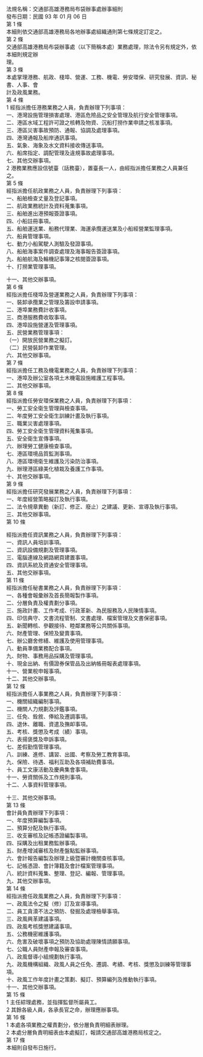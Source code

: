 法規名稱：交通部高雄港務局布袋辦事處辦事細則  
發布日期：民國 93 年 01 月 06 日  
第 1 條  
本細則依交通部高雄港務局各地辦事處組織通則第七條規定訂定之。  
第 2 條  
交通部高雄港務局布袋辦事處（以下簡稱本處）業務處理，除法令另有規定外，依本細則規定辦  
理。  
第 3 條  
本處掌理港務、航政、棧埠、營運、工務、機電、勞安環保、研究發展、資訊、秘書、人事、會  
計及政風業務。  
第 4 條  
1 經指派擔任港務業務之人員，負責辦理下列事項：  
一、港灣設施管理損害處理、港區危險品之安全管理及航行安全管理事項。  
二、港區水域工程許可證之核轉及物資、沉船打撈作業申請之核准事項。  
三、港區災害事故預防、通報、協調及處理事項。  
四、港灣通報及船岸通訊事項。  
五、氣象、海象及水文資料接收傳送事項。  
六、船席指定、調配管理及違規事故處理事項。  
七、其他交辦事項。  
2 港務業務應設信號臺（話務臺），置臺長一人，由經指派擔任業務之人員兼任之。  
第 5 條  
經指派擔任航政業務之人員，負責辦理下列事項：  
一、船舶檢查丈量及登記事項。  
二、航政業務統計及資料蒐集事項。  
三、船舶進出港預報簽證事項。  
四、小船註冊事項。  
五、船舶運送業、船務代理業、海運承攬運送業及小船經營業監理事項。  
六、船員管理事項。  
七、動力小船駕駛人測驗及發證事項。  
八、船舶海事案件調查處理及海事報告簽證事項。  
九、船舶航海及輪機記事簿之核閱簽證事項。  
十、打撈業管理事項。  


十一、其他交辦事項。  
第 6 條  
經指派擔任棧埠及營運業務之人員，負責辦理下列事項：  
一、裝卸承攬業之管理及籌設申請事項。  
二、港埠業務費計收事項。  
三、商港服務費收取事項。  
四、港埠設施營運及管理事項。  
五、民營業務管理事項：  
（一）開放民營業務之擬訂。  
（二）民營裝卸作業管理。  
六、其他交辦事項。  
第 7 條  
經指派擔任工務及機電業務之人員，負責辦理下列事項：  
一、港埠及辦公室各項土木機電設施維護工程事項。  
二、其他交辦事項。  
第 8 條  
經指派擔任勞安環保業務之人員，負責辦理下列事項：  
一、勞工安全衛生管理與檢查事項。  
二、年度勞工安全衛生訓練計畫及執行事項。  
三、職業災害處理事項。  
四、勞工安全衛生管理資料蒐集事項。  
五、安全衛生宣傳事項。  
六、辦理勞工健康檢查事項。  
七、港區環境品質監測事項。  
八、港區環境衛生維護及污染防治事項。  
九、辦理港區綠美化植栽及養護工作事項。  
十、其他交辦事項。  
第 9 條  
經指派擔任研究發展業務之人員，負責辦理下列事項：  
一、年度經營策略擬訂及執行事項。  
二、法令規章異動（新訂、修正、廢止）之建議、更新、宣導及執行事項。  
三、其他交辦事項。  
第 10 條  


經指派擔任資訊業務之人員，負責辦理下列事項：  
一、資訊人員培訓事項。  
二、資訊設備規劃及管理事項。  
三、電腦連線及網路網頁建置事項。  
四、資訊系統及資通安全管理事項。  
五、其他交辦事項。  
第 11 條  
經指派擔任秘書業務之人員，負責辦理下列事項：  
一、各種會報彙辦及首長簡報製作事項。  
二、分層負責及權責劃分事項。  
三、施政計畫、工作考成、行政革新、為民服務及人民陳情事項。  
四、印信典守、文書流程管制、文書處理、檔案管理及文書保密事項。  
五、新聞轉核、參觀接待、睦鄰業務等公共關係事項。  
六、財產管理、保險及變賣事項。  
七、辦公廳舍修繕、維護及使用管理事項。  
八、動員準備業務配合事項。  
九、財物、事務用品採購及管理事項。  
十、現金出納、有價證券保管品及出納帳冊報表處理事項。  
十一、營業稅申報事項。  
十二、其他交辦事項。  
第 12 條  
經指派擔任人事業務之人員，負責辦理下列事項：  
一、機關組織編制事項。  
二、機關人力規劃及評鑑事項。  
三、任免、銓敘、俸給及遷調事項。  
四、退休、離職、資遣及撫卹事項。  
五、考核、獎懲及考成（績）事項。  
六、表揚褒獎及申訴事項。  
七、差假勤惰管理事項。  
八、訓練、進修、講習、出國、考察及勞工教育事項。  
九、保險、待遇、福利互助及各項補助費事項。  
十、員工文康活動及慶典集會事項。  
十一、勞資關係及工作規則事項。  
十二、人事資料管理事項。  


十三、其他交辦事項。  
第 13 條  
會計員負責辦理下列事項：  
一、年度預算編製事項。  
二、預算分配及執行事項。  
三、收支審核及記帳憑證編製事項。  
四、採購及出租業務監辦事項。  
五、財產增減審核及財產盤點監辦事項。  
六、會計報告編製及辦理上級暨審計機關查核事項。  
七、記帳憑證、會計簿籍及會計檔案管理事項。  
八、統計資料蒐集、整理、登記、編報、管理事項。  
九、其他交辦事項。  
第 14 條  
經指派擔任政風業務之人員，負責辦理下列事項：  
一、政風法令之擬（修）訂及宣導事項。  
二、員工貪瀆不法之預防、發掘及處理檢舉事項。  
三、政風興革建議事項。  
四、政風考核獎懲建議事項。  
五、公務機密維護事項。  
六、危害及破壞事項之預防及協助處理陳情請願事項。  
七、公職人員財產申報及審查事項。  
八、政風督導小組規劃執行事項。  
九、政風機構組織、政風人員之任免、遷調、考績、考核、獎懲及訓練等管理事項。  
十、政風工作年度計畫之策劃、擬訂、預算編列及推動執行事項。  
十一、其他交辦事項。  
第 15 條  
1 主任綜理處務，並指揮監督所屬員工。  
2 其餘各級人員，各承長官之命，辦理應辦事項。  
第 16 條  
1 本處各項業務之權責劃分，依分層負責明細表辦理。  
2 本處分層負責明細表由本處擬訂，報請交通部高雄港務局核定之。  
第 17 條  
本細則自發布日施行。  



